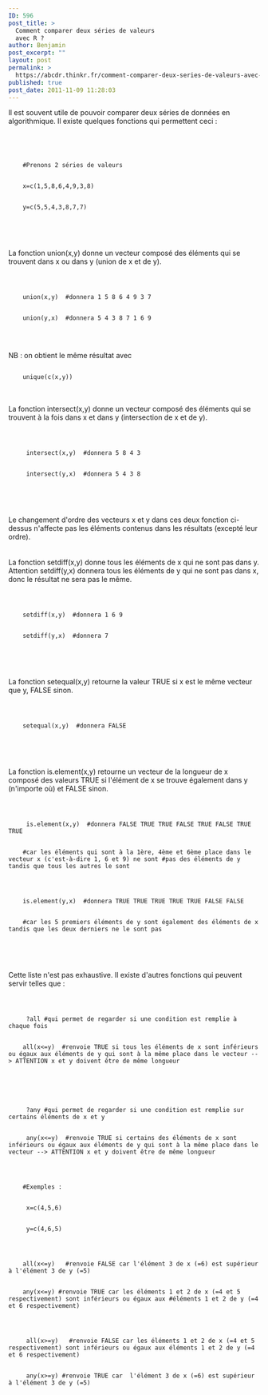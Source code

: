```yaml
---
ID: 596
post_title: >
  Comment comparer deux séries de valeurs
  avec R ?
author: Benjamin
post_excerpt: ""
layout: post
permalink: >
  https://abcdr.thinkr.fr/comment-comparer-deux-series-de-valeurs-avec-r/
published: true
post_date: 2011-11-09 11:28:03
---
```

Il est souvent utile de pouvoir comparer deux séries de données en algorithmique. Il existe quelques fonctions qui permettent ceci :
<br />
<br />
<pre><code> 
	<br />
	#Prenons 2 séries de valeurs
	<br />
	x=c(1,5,8,6,4,9,3,8)
	<br />
	y=c(5,5,4,3,8,7,7)
	<br />
</code></pre>
<br />
<br />
La fonction union(x,y) donne un vecteur composé des éléments qui se trouvent dans x ou dans y (union de x et de y). 
<br />
<pre><code> 
	<br />
	union(x,y)  #donnera 1 5 8 6 4 9 3 7
	<br />
	union(y,x)  #donnera 5 4 3 8 7 1 6 9
	<br />
</code></pre>
<br />
NB : on obtient le même résultat avec  
<pre><code> 
	unique(c(x,y))
</code></pre>
<br />
<br />
La fonction intersect(x,y) donne un vecteur composé des éléments qui se trouvent à la fois dans x et dans y (intersection de x et de y).
<br />
<pre><code> 
	<br />
	 intersect(x,y)  #donnera 5 8 4 3
	<br />
	 intersect(y,x)  #donnera 5 4 3 8
	<br />
</code></pre>
<br />
<br />
Le changement d'ordre des vecteurs x et y dans ces deux fonction ci-dessus n'affecte pas les éléments contenus dans les résultats (excepté leur ordre).
<br />
<br />
<br />
La fonction setdiff(x,y) donne tous les éléments de x qui ne sont pas dans y. Attention setdiff(y,x) donnera tous les éléments de y qui ne sont pas dans x, donc le résultat ne sera pas le même.
<br />
<pre><code> 
	<br />
	setdiff(x,y)  #donnera 1 6 9
	<br />
	setdiff(y,x)  #donnera 7
	<br />
</code></pre>
<br />
<br />
 La fonction setequal(x,y) retourne la valeur TRUE si x est le même vecteur que y, FALSE sinon.
<br />
<pre><code> 
	<br />
	setequal(x,y)  #donnera FALSE
	<br />
</code></pre>
<br />
<br />
La fonction is.element(x,y) retourne un vecteur de la longueur de x composé des valeurs TRUE si l'élément de x se trouve également dans y (n'importe où) et FALSE sinon.
<br />
<pre><code> 
	<br />
	 is.element(x,y)  #donnera FALSE TRUE TRUE FALSE TRUE FALSE TRUE TRUE 
	<br />
	#car les éléments qui sont à la 1ère, 4ème et 6ème place dans le vecteur x (c'est-à-dire 1, 6 et 9) ne sont #pas des éléments de y tandis que tous les autres le sont
	<br />
	<br />
	is.element(y,x)  #donnera TRUE TRUE TRUE TRUE TRUE FALSE FALSE 
	<br />
	#car les 5 premiers éléments de y sont également des éléments de x tandis que les deux derniers ne le sont pas
	<br />
</code></pre>
<br />
<br />
Cette liste n'est pas exhaustive. Il existe d'autres fonctions qui peuvent servir telles que :
<br />
<pre><code> 
	<br />
	 ?all #qui permet de regarder si une condition est remplie à chaque fois
	<br />
	all(x&lt;=y)  #renvoie TRUE si tous les éléments de x sont inférieurs ou égaux aux éléments de y qui sont à la même place dans le vecteur --&gt; ATTENTION x et y doivent être de même longueur
	<br />
	<br />
	<br />
	 ?any #qui permet de regarder si une condition est remplie sur certains éléments de x et y
	<br />
	 any(x&lt;=y)  #renvoie TRUE si certains des éléments de x sont inférieurs ou égaux aux éléments de y qui sont à la même place dans le vecteur --&gt; ATTENTION x et y doivent être de même longueur 
	<br />
	<br />
	#Exemples :
	<br />
	 x=c(4,5,6)
	<br />
	 y=c(4,6,5)
	<br />
	<br />
	all(x&lt;=y)   #renvoie FALSE car l'élément 3 de x (=6) est supérieur à l'élément 3 de y (=5)
	<br />
	any(x&lt;=y) #renvoie TRUE car les éléments 1 et 2 de x (=4 et 5 respectivement) sont inférieurs ou égaux aux #éléments 1 et 2 de y (=4 et 6 respectivement)
	<br />
	<br />
	 all(x&gt;=y)   #renvoie FALSE car les éléments 1 et 2 de x (=4 et 5 respectivement) sont inférieurs ou égaux aux éléments 1 et 2 de y (=4 et 6 respectivement) 
	<br />
	 any(x&gt;=y) #renvoie TRUE car  l'élément 3 de x (=6) est supérieur à l'élément 3 de y (=5) 
	<br />
</code></pre>
<br />
<br />
<br />


